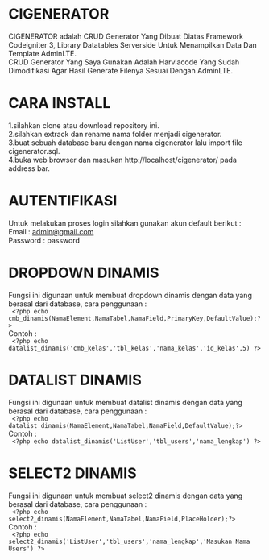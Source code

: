 # CIGENERATOR
CIGENERATOR adalah CRUD Generator Yang Dibuat Diatas Framework Codeigniter 3, Library Datatables Serverside Untuk Menampilkan Data Dan Template AdminLTE.<br>
CRUD Generator Yang Saya Gunakan Adalah Harviacode Yang Sudah Dimodifikasi Agar Hasil Generate Filenya Sesuai Dengan AdminLTE.

# CARA INSTALL
1.silahkan clone atau download repository ini.<br>
2.silahkan extrack dan rename nama folder menjadi cigenerator.<br>
3.buat sebuah database baru dengan nama cigenerator lalu import file cigenerator.sql.<br>
4.buka web browser dan masukan http://localhost/cigenerator/ pada address bar.

# AUTENTIFIKASI
Untuk melakukan proses login silahkan gunakan akun default berikut :<br>
Email : admin@gmail.com<br>
Password : password


# DROPDOWN DINAMIS
Fungsi ini digunaan untuk membuat dropdown dinamis dengan data yang berasal dari database, cara penggunaan :<br>
``` <?php echo cmb_dinamis(NamaElement,NamaTabel,NamaField,PrimaryKey,DefaultValue);?>```<br>
Contoh : <br>
``` <?php echo datalist_dinamis('cmb_kelas','tbl_kelas','nama_kelas','id_kelas',5) ?>```

# DATALIST DINAMIS
Fungsi ini digunaan untuk membuat datalist dinamis dengan data yang berasal dari database, cara penggunaan :<br>
``` <?php echo datalist_dinamis(NamaElement,NamaTabel,NamaField,DefaultValue);?>```<br>
Contoh : <br>
``` <?php echo datalist_dinamis('ListUser','tbl_users','nama_lengkap') ?>```

# SELECT2 DINAMIS
Fungsi ini digunaan untuk membuat select2 dinamis dengan data yang berasal dari database, cara penggunaan :<br>
``` <?php echo select2_dinamis(NamaElement,NamaTabel,NamaField,PlaceHolder);?>```<br>
Contoh : <br>
``` <?php echo select2_dinamis('ListUser','tbl_users','nama_lengkap','Masukan Nama Users') ?>```